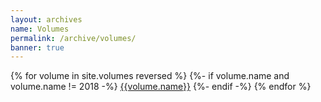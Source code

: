 ```yaml
---
layout: archives
name: Volumes
permalink: /archive/volumes/
banner: true
---
```


<div class="row">
  <div class="col s12 m10 l8">
    <div class="collection">
      {% for volume in site.volumes reversed %}
      {%- if volume.name and volume.name != 2018 -%}
        <a href="{{volume.url}}" class="waves-effect collection-item">{{volume.name}}</a>
      {%- endif -%}
      {% endfor %}
    </div>
  </div>
</div>
